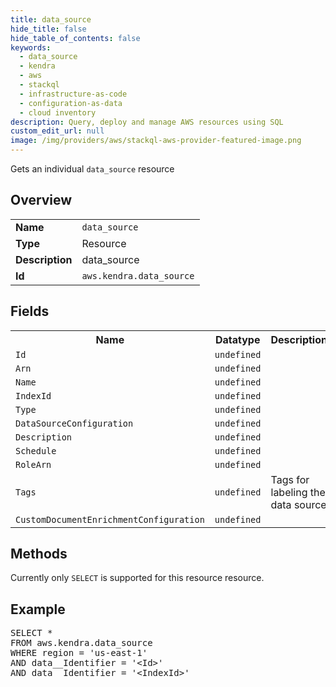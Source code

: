```yaml
---
title: data_source
hide_title: false
hide_table_of_contents: false
keywords:
  - data_source
  - kendra
  - aws
  - stackql
  - infrastructure-as-code
  - configuration-as-data
  - cloud inventory
description: Query, deploy and manage AWS resources using SQL
custom_edit_url: null
image: /img/providers/aws/stackql-aws-provider-featured-image.png
---
```

Gets an individual <code>data_source</code> resource

## Overview
<table><tbody>
<tr><td><b>Name</b></td><td><code>data_source</code></td></tr>
<tr><td><b>Type</b></td><td>Resource</td></tr>
<tr><td><b>Description</b></td><td>data_source</td></tr>
<tr><td><b>Id</b></td><td><code>aws.kendra.data_source</code></td></tr>
</tbody></table>

## Fields
<table><tbody>
<tr><th>Name</th><th>Datatype</th><th>Description</th></tr>
<tr><td><code>Id</code></td><td><code>undefined</code></td><td></td></tr>
<tr><td><code>Arn</code></td><td><code>undefined</code></td><td></td></tr>
<tr><td><code>Name</code></td><td><code>undefined</code></td><td></td></tr>
<tr><td><code>IndexId</code></td><td><code>undefined</code></td><td></td></tr>
<tr><td><code>Type</code></td><td><code>undefined</code></td><td></td></tr>
<tr><td><code>DataSourceConfiguration</code></td><td><code>undefined</code></td><td></td></tr>
<tr><td><code>Description</code></td><td><code>undefined</code></td><td></td></tr>
<tr><td><code>Schedule</code></td><td><code>undefined</code></td><td></td></tr>
<tr><td><code>RoleArn</code></td><td><code>undefined</code></td><td></td></tr>
<tr><td><code>Tags</code></td><td><code>undefined</code></td><td>Tags for labeling the data source</td></tr>
<tr><td><code>CustomDocumentEnrichmentConfiguration</code></td><td><code>undefined</code></td><td></td></tr>

</tbody></table>

## Methods
Currently only <code>SELECT</code> is supported for this resource resource.

## Example
<pre>
SELECT *<br/>FROM aws.kendra.data_source<br/>WHERE region = 'us-east-1'<br/>AND data__Identifier = '&lt;Id&gt;'<br/>AND data__Identifier = '&lt;IndexId&gt;'
</pre>
